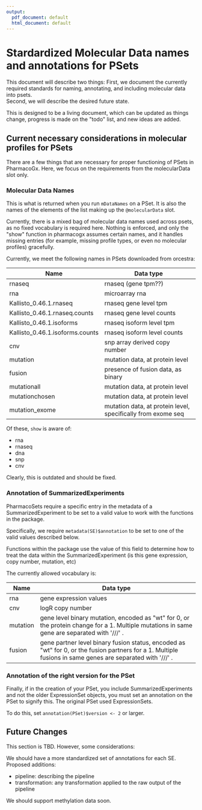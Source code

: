 ```yaml
---
output:
  pdf_document: default
  html_document: default
---
```

# Stardardized Molecular Data names and annotations for PSets

This document will describe two things: First, we document the currently required standards for naming, annotating, and including molecular data into psets.\
Second, we will describe the desired future state.

This is designed to be a living document, which can be updated as things change, progress is made on the "todo" list, and new ideas are added.

## Current necessary considerations in molecular profiles for PSets

There are a few things that are necessary for proper functioning of PSets in PharmacoGx. Here, we focus on the requirements from the molecularData slot only.

### Molecular Data Names

This is what is returned when you run `mDataNames` on a PSet. It is also the names of the elements of the list making up the `@molecularData` slot.

Currently, there is a mixed bag of molecular data names used across psets, as no fixed vocabulary is required here. Nothing is enforced, and only the "show" function in pharmacogx assumes certain names, and it handles missing entries (for example, missing profile types, or even no molecular profiles) gracefully.

Currently, we meet the following names in PSets downloaded from orcestra:

| Name                            | Data type                                                    |
|---------------------------------|--------------------------------------------------------------|
| rnaseq                          | rnaseq (gene tpm??)                                          |
| rna                             | microarray rna                                               |
| Kallisto_0.46.1.rnaseq          | rnaseq gene level tpm                                        |
| Kallisto_0.46.1.rnaseq.counts   | rnaseq gene level counts                                     |
| Kallisto_0.46.1.isoforms        | rnaseq isoform level tpm                                     |
| Kallisto_0.46.1.isoforms.counts | rnaseq isoform level counts                                  |
| cnv                             | snp array derived copy number                                |
| mutation                        | mutation data, at protein level                              |
| fusion                          | presence of fusion data, as binary                           |
| mutationall                     | mutation data, at protein level                              |
| mutationchosen                  | mutation data, at protein level                              |
| mutation_exome                  | mutation data, at protein level, specifically from exome seq |


Of these, `show` is aware of:

-   rna
-   rnaseq
-   dna
-   snp
-   cnv

Clearly, this is outdated and should be fixed.

### Annotation of SummarizedExperiments

PharmacoSets require a specific entry in the metadata of a SummarizedExperiment to be set to a valid value to work with the functions in the package.

Specifically, we require `metadata(SE)$annotation` to be set to one of the valid values described below.

Functions within the package use the value of this field to determine how to treat the data within the SummarizedExperiment (is this gene expression, copy number, mutation, etc)

The currently allowed vocabulary is:


| Name                            | Data type                                                                                                                                                 |
|---------------------------------|-----------------------------------------------------------------------------------------------------------------------------------------------------------|
| rna                             | gene expression values                                                                                                                                    |
| cnv                             | logR copy number                                                                                                                                          |
| mutation                        | gene level binary mutation, encoded as "wt" for 0, or the protein change for a 1. Multiple mutations in same gene are separated with '///' .              |
| fusion                          | gene partner level binary fusion status, encoded as "wt" for 0, or the fusion partners for a 1. Multiple fusions in same genes are separated with '///' . |


### Annotation of the right version for the PSet

Finally, if in the creation of your PSet, you include SummarizedExperiments and not the older ExpressionSet objects, you must set an annotation on the PSet to signify this. The original PSet used ExpressionSets.

To do this, set `annotation(PSet)$version <- 2` or larger.

## Future Changes

This section is TBD. However, some considerations:

We should have a more standardized set of annotations for each SE. Proposed additions:

- pipeline: describing the pipeline
- transformation: any transformation applied to the raw output of the pipeline


We should support methylation data soon.
